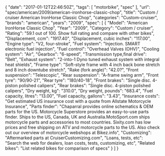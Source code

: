 {
    "date": "2017-01-12T22:46:50Z",
    "tags": [
        "motorbike",
        "spec"
    ],
    "url": "spec\/american\/2009\/american-ironhorse-classic-chop",
    "title": "Custom \/ cruiser American IronHorse Classic Chop",
    "categories": "Custom-cruiser",
    "brands": "american",
    "years": "2009",
    "spec": [
        {
            "Model": "American IronHorse Classic Chop",
            "Year": "2009",
            "Category": "Custom \/ cruiser",
            "Rating": "59.1 out of 100. Show full rating and compare with other bikes",
            "Displacement, ccm": "1917.40",
            "Displacement, cubic inches": "117.00",
            "Engine type": "V2, four-stroke",
            "Fuel system": "Injection. SMART electronic fuel injection",
            "Fuel control": "Overhead Valves (OHV)",
            "Cooling system": "Air",
            "Gearbox": "6-speed",
            "Transmission type,final drive": "Belt",
            "Exhaust system": "2-into-1 Dyno tuned exhaust system with integral heat shields",
            "Frame type": "Soft-style frame with 4 inch back bone stretch and 8 inch downtube stretch",
            "Rake (fork angle)": "42.0?",
            "Front suspension": "Telescopic",
            "Rear suspension": "A-frame swing arm",
            "Front tyre": "90\/90-21",
            "Rear tyre": "180\/40-18",
            "Front brakes": "Single disc. 4-piston polished calipers",
            "Rear brakes": "Single disc. 4-piston polished calipers",
            "Dry weight, kg": "310.0",
            "Dry weight, pounds": "683.4",
            "Fuel capacity, litres": "13.00",
            "Fuel capacity, gallons": "3.43",
            "Insurance costs": "Get estimated US insurance cost with a quote from Allstate Motorcycle Insurance",
            "Parts finder": "Chaparral provides online schematics & OEM parts for the US.   Motorcycle Superstore provides an easy-to-use parts finder. Ships to the US, Canada, UK and Australia.MotoSport.com ships motorcycle parts and accessories to most countries.    Sixity.com has low prices and free shipping on ATV and motorcycle parts to the US. Also check out our overview of motorcycle webshops at Bikez.info",
            "Customizing": "Aftermarked parts at CruiserCustomizing.com",
            "Loans, tests, etc": "Search the web for dealers, loan costs, tests, customizing, etc",
            "Related bikes": "List related bikes for comparison of specs"
        }
    ]
}
